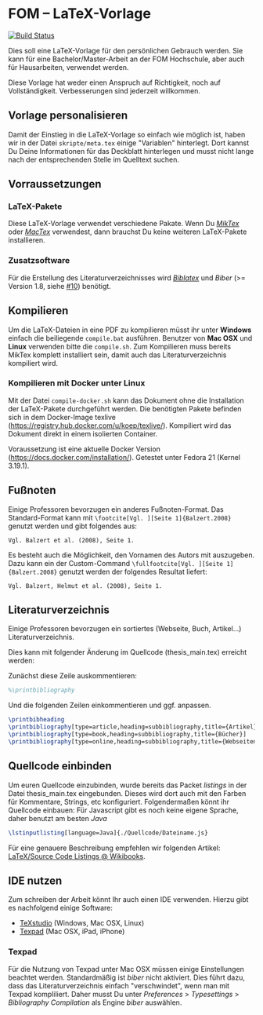 # FOM – LaTeX-Vorlage

[![Build Status](https://travis-ci.org/andygrunwald/FOM-LaTeX-Template.svg?branch=master)](https://travis-ci.org/andygrunwald/FOM-LaTeX-Template)

Dies soll eine LaTeX-Vorlage für den persönlichen Gebrauch werden. Sie kann für eine Bachelor/Master-Arbeit an der FOM Hochschule, aber auch für Hausarbeiten, verwendet werden.

Diese Vorlage hat weder einen Anspruch auf Richtigkeit, noch auf Vollständigkeit. Verbesserungen sind jederzeit willkommen.

## Vorlage personalisieren

Damit der Einstieg in die LaTeX-Vorlage so einfach wie möglich ist, haben wir in der Datei ```skripte/meta.tex``` einige "Variablen" hinterlegt. Dort kannst Du Deine Informationen für das Deckblatt hinterlegen und musst nicht lange nach der entsprechenden Stelle im Quelltext suchen.

## Vorraussetzungen

### LaTeX-Pakete

Diese LaTeX-Vorlage verwendet verschiedene Pakate. Wenn Du _[MikTex](http://miktex.org/)_ oder _[MacTex](http://tug.org/mactex/)_ verwendest, dann brauchst Du keine weiteren LaTeX-Pakete installieren.

### Zusatzsoftware

Für die Erstellung des Literaturverzeichnisses wird _[Biblatex](http://www.ctan.org/pkg/biblatex)_ und _Biber_ (>= Version 1.8, siehe [#10](https://github.com/andygrunwald/FOM-LaTeX-Template/issues/10)) benötigt.

## Kompilieren

Um die LaTeX-Dateien in eine PDF zu kompilieren müsst ihr unter **Windows** einfach die beiliegende ```compile.bat``` ausführen. Benutzer von **Mac OSX** und **Linux** verwenden bitte die ```compile.sh```. Zum Kompilieren muss bereits MikTex komplett installiert sein, damit auch das Literaturverzeichnis kompiliert wird.

### Kompilieren mit Docker unter Linux

Mit der Datei ```compile-docker.sh``` kann das Dokument ohne die Installation der LaTeX-Pakete durchgeführt werden. Die benötigten Pakete befinden sich in dem Docker-Image texlive (https://registry.hub.docker.com/u/koep/texlive/). Kompiliert wird das Dokument direkt in einem isolierten Container.

Voraussetzung ist eine aktuelle Docker Version (https://docs.docker.com/installation/).
Getestet unter Fedora 21 (Kernel 3.19.1).

## Fußnoten

Einige Professoren bevorzugen ein anderes Fußnoten-Format. Das Standard-Format kann mit `\footcite[Vgl. ][Seite 1]{Balzert.2008}` genutzt werden und gibt folgendes aus:

```
Vgl. Balzert et al. (2008), Seite 1.
```

Es besteht auch die Möglichkeit, den Vornamen des Autors mit auszugeben. Dazu kann ein der Custom-Command `\fullfootcite[Vgl. ][Seite 1]{Balzert.2008}` genutzt werden der folgendes Resultat liefert:
```
Vgl. Balzert, Helmut et al. (2008), Seite 1.
```

## Literaturverzeichnis

Einige Professoren bevorzugen ein sortiertes (Webseite, Buch, Artikel...) Literaturverzeichnis.

Dies kann mit folgender Änderung im Quellcode (thesis_main.tex) erreicht werden:

Zunächst diese Zeile auskommentieren:

```latex
%\printbibliography
```

Und die folgenden Zeilen einkommentieren und ggf. anpassen.

```latex
\printbibheading
\printbibliography[type=article,heading=subbibliography,title={Artikel}]
\printbibliography[type=book,heading=subbibliography,title={Bücher}]
\printbibliography[type=online,heading=subbibliography,title={Webseiten}]
```

## Quellcode einbinden

Um euren Quellcode einzubinden, wurde bereits das Packet *listings* in der Datei thesis_main.tex eingebunden.
Dieses wird dort auch mit den Farben für Kommentare, Strings, etc konfiguriert.
Folgendermaßen könnt ihr Quellcode einbauen:
Für Javascript gibt es noch keine eigene Sprache, daher benutzt am besten *Java*

```latex
\lstinputlisting[language=Java]{./Quellcode/Dateiname.js}
```

Für eine genauere Beschreibung empfehlen wir folgenden Artikel: [LaTeX/Source Code Listings @ Wikibooks](http://en.wikibooks.org/wiki/LaTeX/Source_Code_Listings).

## IDE nutzen

Zum schreiben der Arbeit könnt Ihr auch einen IDE verwenden. Hierzu gibt es nachfolgend einige Software:

- [TeXstudio](http://texstudio.sourceforge.net/) (Windows, Mac OSX, Linux)
- [Texpad](https://www.texpadapp.com/) (Mac OSX, iPad, iPhone)

### Texpad

Für die Nutzung von Texpad unter Mac OSX müssen einige Einstellungen beachtet werden. Standardmäßig ist _biber_ nicht aktiviert. Dies führt dazu, dass das Literaturverzeichnis einfach "verschwindet", wenn man mit Texpad kompliliert. Daher musst Du unter _Preferences_ > _Typesettings_ > _Bibliography Compilation_ als Engine _biber_ auswählen.

